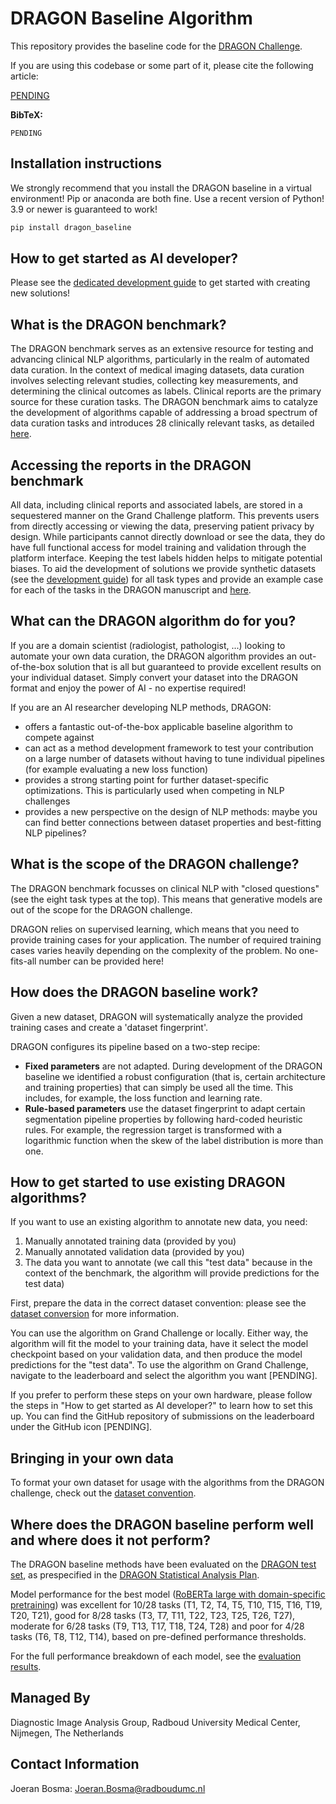 # DRAGON Baseline Algorithm

This repository provides the baseline code for the [DRAGON Challenge](https://dragon.grand-challenge.org).

If you are using this codebase or some part of it, please cite the following article:

[PENDING](#pending)

**BibTeX:**
```
PENDING
```

##

## Installation instructions

We strongly recommend that you install the DRAGON baseline in a virtual environment! Pip or anaconda are both fine. Use a recent version of Python! 3.9 or newer is guaranteed to work!

```bash
pip install dragon_baseline
```

## How to get started as AI developer?
Please see the [dedicated development guide](documentation/development_guide.md) to get started with creating new solutions!


## What is the DRAGON benchmark?

The DRAGON benchmark serves as an extensive resource for testing and advancing clinical NLP algorithms, particularly in the realm of automated data curation. In the context of medical imaging datasets, data curation involves selecting relevant studies, collecting key measurements, and determining the clinical outcomes as labels. Clinical reports are the primary source for these curation tasks. The DRAGON benchmark aims to catalyze the development of algorithms capable of addressing a broad spectrum of data curation tasks and introduces 28 clinically relevant tasks, as detailed [here](https://dragon.grand-challenge.org/tasks/).


## Accessing the reports in the DRAGON benchmark
All data, including clinical reports and associated labels, are stored in a sequestered manner on the Grand Challenge platform. This prevents users from directly accessing or viewing the data, preserving patient privacy by design. While participants cannot directly download or see the data, they do have full functional access for model training and validation through the platform interface. Keeping the test labels hidden helps to mitigate potential biases. To aid the development of solutions we provide synthetic datasets (see the [development guide](documentation/development_guide.md)) for all task types and provide an example case for each of the tasks in the DRAGON manuscript and <a href="https://github.com/DIAGNijmegen/dragon_sample_reports" target="_blank">here</a>.


## What can the DRAGON algorithm do for you?
If you are a domain scientist (radiologist, pathologist, ...) looking to automate your own data curation, the DRAGON algorithm provides an out-of-the-box solution that is all but guaranteed to provide excellent results on your individual dataset. Simply convert your dataset into the DRAGON format and enjoy the power of AI - no expertise required!

If you are an AI researcher developing NLP methods, DRAGON:

* offers a fantastic out-of-the-box applicable baseline algorithm to compete against
* can act as a method development framework to test your contribution on a large number of datasets without having to tune individual pipelines (for example evaluating a new loss function)
* provides a strong starting point for further dataset-specific optimizations. This is particularly used when competing in NLP challenges
* provides a new perspective on the design of NLP methods: maybe you can find better connections between dataset properties and best-fitting NLP pipelines?


## What is the scope of the DRAGON challenge?
The DRAGON benchmark focusses on clinical NLP with "closed questions" (see the eight task types at the top). This means that generative models are out of the scope for the DRAGON challenge.

DRAGON relies on supervised learning, which means that you need to provide training cases for your application. The number of required training cases varies heavily depending on the complexity of the problem. No one-fits-all number can be provided here!


## How does the DRAGON baseline work?
Given a new dataset, DRAGON will systematically analyze the provided training cases and create a 'dataset fingerprint'.

DRAGON configures its pipeline based on a two-step recipe:

* **Fixed parameters** are not adapted. During development of the DRAGON baseline we identified a robust configuration (that is, certain architecture and training properties) that can simply be used all the time. This includes, for example, the loss function and learning rate.
* **Rule-based parameters** use the dataset fingerprint to adapt certain segmentation pipeline properties by following hard-coded heuristic rules. For example, the regression target is transformed with a logarithmic function when the skew of the label distribution is more than one.

## How to get started to use existing DRAGON algorithms?
If you want to use an existing algorithm to annotate new data, you need:
1. Manually annotated training data (provided by you)
2. Manually annotated validation data (provided by you)
3. The data you want to annotate (we call this "test data" because in the context of the benchmark, the algorithm will provide predictions for the test data)

First, prepare the data in the correct dataset convention: please see the [dataset conversion](documentation/dataset_convention.md) for more information.

You can use the algorithm on Grand Challenge or locally. Either way, the algorithm will fit the model to your training data, have it select the model checkpoint based on your validation data, and then produce the model predictions for the "test data". To use the algorithm on Grand Challenge, navigate to the leaderboard and select the algorithm you want [PENDING].

If you prefer to perform these steps on your own hardware, please follow the steps in "How to get started as AI developer?" to learn how to set this up. You can find the GitHub repository of submissions on the leaderboard under the GitHub icon [PENDING].


## Bringing in your own data
To format your own dataset for usage with the algorithms from the DRAGON challenge, check out the [dataset convention](/documentation/dataset_convention.md).


## Where does the DRAGON baseline perform well and where does it not perform?
The DRAGON baseline methods have been evaluated on the <a href="https://dragon.grand-challenge.org/evaluation/test/leaderboard/" target="_blank">DRAGON test set</a>, as prespecified in the <a href="https://zenodo.org/records/10374512" target="_blank">DRAGON Statistical Analysis Plan</a>.

Model performance for the best model (<a href="https://dragon.grand-challenge.org/evaluation/ccb4ad0e-fdfa-49d0-af77-fcc61810c5f6/" target="_blank">RoBERTa large with domain-specific pretraining</a>) was excellent for 10/28 tasks (T1, T2, T4, T5, T10, T15, T16, T19, T20, T21), good for 8/28 tasks (T3, T7, T11, T22, T23, T25, T26, T27), moderate for 6/28 tasks (T9, T13, T17, T18, T24, T28) and poor for 4/28 tasks (T6, T8, T12, T14), based on pre-defined performance thresholds.

For the full performance breakdown of each model, see the [evaluation results](documentation/evaluation_results.md).

## Managed By
Diagnostic Image Analysis Group, Radboud University Medical Center, Nijmegen, The Netherlands

## Contact Information
Joeran Bosma: Joeran.Bosma@radboudumc.nl

